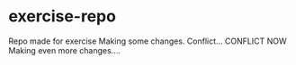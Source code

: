 # exercise-repo
Repo made for exercise
Making some changes.
Conflict...
CONFLICT NOW
Making even more changes....
